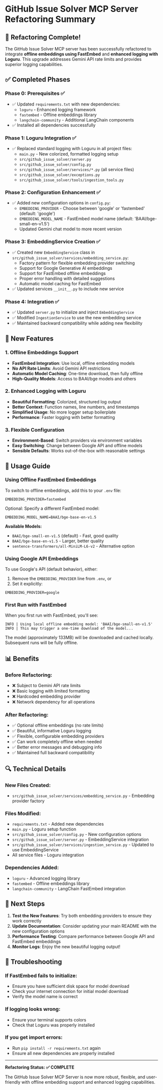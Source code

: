 # GitHub Issue Solver MCP Server Refactoring Summary

## 🎉 Refactoring Complete!

The GitHub Issue Solver MCP server has been successfully refactored to integrate **offline embeddings using FastEmbed** and **enhanced logging with Loguru**. This upgrade addresses Gemini API rate limits and provides superior logging capabilities.

## ✅ Completed Phases

### Phase 0: Prerequisites ✅
- ✅ Updated `requirements.txt` with new dependencies:
  - `loguru` - Enhanced logging framework
  - `fastembed` - Offline embeddings library
  - `langchain-community` - Additional LangChain components
- ✅ Installed all dependencies successfully

### Phase 1: Loguru Integration ✅
- ✅ Replaced standard logging with Loguru in all project files:
  - `main.py` - New colorized, formatted logging setup
  - `src/github_issue_solver/server.py`
  - `src/github_issue_solver/config.py`
  - `src/github_issue_solver/services/*.py` (all service files)
  - `src/github_issue_solver/exceptions.py`
  - `src/github_issue_solver/tools/ingestion_tools.py`

### Phase 2: Configuration Enhancement ✅
- ✅ Added new configuration options in `config.py`:
  - `EMBEDDING_PROVIDER` - Choose between 'google' or 'fastembed' (default: 'google')
  - `EMBEDDING_MODEL_NAME` - FastEmbed model name (default: 'BAAI/bge-small-en-v1.5')
  - Updated Gemini chat model to more recent version

### Phase 3: EmbeddingService Creation ✅
- ✅ Created new `EmbeddingService` class in `src/github_issue_solver/services/embedding_service.py`:
  - Factory pattern for flexible embedding provider switching
  - Support for Google Generative AI embeddings
  - Support for FastEmbed offline embeddings
  - Proper error handling with detailed suggestions
  - Automatic model caching for FastEmbed
- ✅ Updated services `__init__.py` to include new service

### Phase 4: Integration ✅
- ✅ Updated `server.py` to initialize and inject `EmbeddingService`
- ✅ Modified `IngestionService` to use the new embedding service
- ✅ Maintained backward compatibility while adding new flexibility

## 🚀 New Features

### 1. Offline Embeddings Support
- **FastEmbed Integration**: Use local, offline embedding models
- **No API Rate Limits**: Avoid Gemini API restrictions
- **Automatic Model Caching**: One-time download, then fully offline
- **High-Quality Models**: Access to BAAI/bge models and others

### 2. Enhanced Logging with Loguru
- **Beautiful Formatting**: Colorized, structured log output
- **Better Context**: Function names, line numbers, and timestamps
- **Simplified Usage**: No more logger setup boilerplate
- **Performance**: Faster logging with better formatting

### 3. Flexible Configuration
- **Environment-Based**: Switch providers via environment variables
- **Easy Switching**: Change between Google API and offline models
- **Sensible Defaults**: Works out-of-the-box with reasonable settings

## 🔧 Usage Guide

### Using Offline FastEmbed Embeddings

To switch to offline embeddings, add this to your `.env` file:

```env
EMBEDDING_PROVIDER=fastembed
```

Optional: Specify a different FastEmbed model:

```env
EMBEDDING_MODEL_NAME=BAAI/bge-base-en-v1.5
```

**Available Models:**
- `BAAI/bge-small-en-v1.5` (default) - Fast, good quality
- `BAAI/bge-base-en-v1.5` - Larger, better quality
- `sentence-transformers/all-MiniLM-L6-v2` - Alternative option

### Using Google API Embeddings

To use Google's API (default behavior), either:

1. Remove the `EMBEDDING_PROVIDER` line from `.env`, or
2. Set it explicitly:

```env
EMBEDDING_PROVIDER=google
```

### First Run with FastEmbed

When you first run with FastEmbed, you'll see:

```
INFO | Using local offline embedding model: 'BAAI/bge-small-en-v1.5'
INFO | This may trigger a one-time download of the model...
```

The model (approximately 133MB) will be downloaded and cached locally. Subsequent runs will be fully offline.

## 📊 Benefits

### Before Refactoring:
- ❌ Subject to Gemini API rate limits
- ❌ Basic logging with limited formatting
- ❌ Hardcoded embedding provider
- ❌ Network dependency for all operations

### After Refactoring:
- ✅ Optional offline embeddings (no rate limits)
- ✅ Beautiful, informative Loguru logging
- ✅ Flexible, configurable embedding providers
- ✅ Can work completely offline when needed
- ✅ Better error messages and debugging info
- ✅ Maintained full backward compatibility

## 🔍 Technical Details

### New Files Created:
- `src/github_issue_solver/services/embedding_service.py` - Embedding provider factory

### Files Modified:
- `requirements.txt` - Added new dependencies
- `main.py` - Loguru setup function
- `src/github_issue_solver/config.py` - New configuration options
- `src/github_issue_solver/server.py` - EmbeddingService integration
- `src/github_issue_solver/services/ingestion_service.py` - Updated to use EmbeddingService
- All service files - Loguru integration

### Dependencies Added:
- `loguru` - Advanced logging library
- `fastembed` - Offline embeddings library
- `langchain-community` - LangChain FastEmbed integration

## 🎯 Next Steps

1. **Test the New Features**: Try both embedding providers to ensure they work correctly
2. **Update Documentation**: Consider updating your main README with the new configuration options
3. **Performance Testing**: Compare performance between Google API and FastEmbed embeddings
4. **Monitor Logs**: Enjoy the new beautiful logging output!

## 🔧 Troubleshooting

### If FastEmbed fails to initialize:
- Ensure you have sufficient disk space for model download
- Check your internet connection for initial model download
- Verify the model name is correct

### If logging looks wrong:
- Ensure your terminal supports colors
- Check that Loguru was properly installed

### If you get import errors:
- Run `pip install -r requirements.txt` again
- Ensure all new dependencies are properly installed

---

**Refactoring Status: ✅ COMPLETE**

The GitHub Issue Solver MCP Server is now more robust, flexible, and user-friendly with offline embedding support and enhanced logging capabilities.
